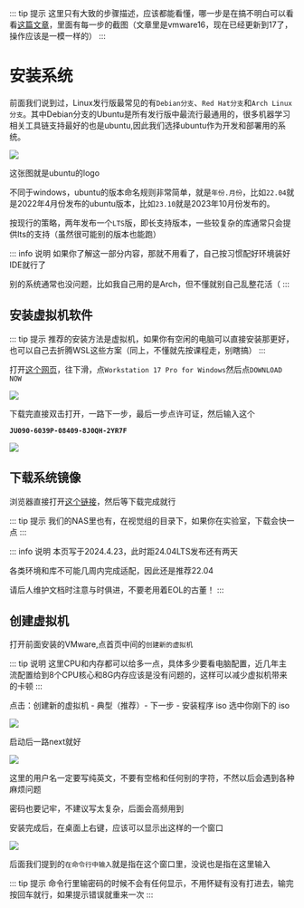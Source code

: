 ::: tip 提示
这里只有大致的步骤描述，应该都能看懂，哪一步是在搞不明白可以看看[这篇文章](https://juejin.cn/post/7122273969520001061)，里面有每一步的截图（文章里是vmware16，现在已经更新到17了，操作应该是一模一样的）
:::

# 安装系统
前面我们说到过，Linux发行版最常见的有`Debian分支`、`Red Hat分支`和`Arch Linux分支`。其中Debian分支的Ubuntu是所有发行版中最流行最通用的，很多机器学习相关工具链支持最好的也是ubuntu,因此我们选择ubuntu作为开发和部署用的系统。   

![](/ubuntu.png)

这张图就是ubuntu的logo<!--，~~不是下面这个~~-->

<!--![](https://mirror.ghproxy.com/raw.githubusercontent.com/SAWARATSUKI/ServiceLogos/main/Ubuntu/Ubuntu.png)-->

不同于windows，ubuntu的版本命名规则非常简单，就是`年份.月份`，比如`22.04`就是2022年4月份发布的ubuntu版本，比如`23.10`就是2023年10月份发布的。

按现行的策略，两年发布一个`LTS`版，即长支持版本，一些较复杂的库通常只会提供lts的支持（虽然很可能别的版本也能跑）

::: info 说明
如果你了解这一部分内容，那就不用看了，自己按习惯配好环境装好IDE就行了

别的系统通常也没问题，比如我自己用的是Arch，但不懂就别自己乱整花活（
:::

## 安装虚拟机软件
::: tip 提示
推荐的安装方法是虚拟机，如果你有空闲的电脑可以直接安装那更好，也可以自己去折腾WSL这些方案（同上，不懂就先按课程走，别瞎搞）
:::

打开[这个网页](https://www.vmware.com/products/workstation-pro/workstation-pro-evaluation.html)，往下滑，点`Workstation 17 Pro for Windows`然后点`DOWNLOAD NOW`

![](/Screenshot_20240423_182343.png)

下载完直接双击打开，一路下一步，最后一步点许可证，然后输入这个

**`JU090-6039P-08409-8J0QH-2YR7F`**

![](/boxcndgDKfTuio3nF0QboemIPHe.png)

## 下载系统镜像
浏览器直接打开[这个链接](http://mirrors.nju.edu.cn/ubuntu-releases/22.04.4/ubuntu-22.04.4-desktop-amd64.iso)，然后等下载完成就行

::: tip 提示
我们的NAS里也有，在视觉组的目录下，如果你在实验室，下载会快一点
:::

::: info 说明
本页写于2024.4.23，此时距24.04LTS发布还有两天

各类环境和库不可能几周内完成适配，因此还是推荐22.04

请后人维护文档时注意与时俱进，不要老用着EOL的古董！
:::

## 创建虚拟机
打开前面安装的VMware,点首页中间的`创建新的虚拟机`

::: tip 说明
这里CPU和内存都可以给多一点，具体多少要看电脑配置，近几年主流配置给到8个CPU核心和8G内存应该是没有问题的，这样可以减少虚拟机带来的卡顿
:::

点击：创建新的虚拟机 - 典型（推荐）- 下一步 - 安装程序 iso 选中你刚下的 iso

![](/boxcnGHnjgZvtcBrm0XXitFl4Jg.png)

启动后一路next就好

![](/boxcnLxZnyFN3ohE8zrTwNaCA8e.png)

这里的用户名一定要写纯英文，不要有空格和任何别的字符，不然以后会遇到各种麻烦问题

密码也要记牢，不建议写太复杂，后面会高频用到

安装完成后，在桌面上右键，应该可以显示出这样的一个窗口

![](/boxcnG6z1VpAYUGMSkSwDBUxEvf.png)

后面我们提到的`在命令行中输入`就是指在这个窗口里，没说也是指在这里输入

::: tip 提示
命令行里输密码的时候不会有任何显示，不用怀疑有没有打进去，输完按回车就行，如果提示错误就重来一次
:::
